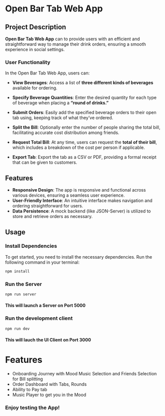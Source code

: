 # Open Bar Tab Web App

## Project Description
**Open Bar Tab Web App** can to provide users with an efficient and straightforward way to manage their drink orders, ensuring a smooth experience in social settings.

### User Functionality

In the Open Bar Tab Web App, users can:

- **View Beverages**: Access a list of **three different kinds of beverages** available for ordering.
  
- **Specify Beverage Quantities**: Enter the desired quantity for each type of beverage when placing a **“round of drinks.”**
  
- **Submit Orders**: Easily add the specified beverage orders to their open tab using, keeping track of what they’ve ordered.
  
- **Split the Bill**: Optionally enter the number of people sharing the total bill, facilitating accurate cost distribution among friends.
  
- **Request Total Bill**: At any time, users can request the **total of their bill**, which includes a breakdown of the cost per person if applicable.
  
- **Export Tab**: Export the tab as a CSV or PDF, providing a formal receipt that can be given to customers.

## Features

- **Responsive Design**: The app is responsive and functional across various devices, ensuring a seamless user experience.
- **User-Friendly Interface**: An intuitive interface makes navigation and ordering straightforward for users.
- **Data Persistence**: A mock backend (like JSON-Server) is utilized to store and retrieve orders as necessary.

## Usage

### Install Dependencies
To get started, you need to install the necessary dependencies. Run the following command in your terminal:

```bash
npm install
```
### Run the Server

```bash
npm run server
```

#### This will launch a Server on Port 5000

### Run the development client

```bash
npm run dev
```

#### This will lauch the UI Client on Port 3000

# Features

- Onboarding Journey with Mood Music Selection and Friends Selection for Bill splitting
- Order Dashboard with Tabs, Rounds 
- Ability to Pay tab 
- Music Player to get you in the Mood

### Enjoy testing the App!